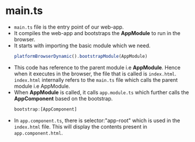 # main.ts

- ```main.ts``` file is the entry point of our web-app.
- It compiles the web-app and bootstraps the **AppModule** to run in the browser.
- It starts with importing the basic module which we need.
  ```js
  platformBrowserDynamic().bootstrapModule(AppModule)
  ```
- This code has reference to the parent module i.e **AppModule**. Hence when it executes in the browser, the file that is called is ```index.html```. ```index.html``` internally refers to the ```main.ts``` file which calls the parent module i.e AppModule.
- When **AppModule** is called, it calls ```app.module.ts``` which further calls the **AppComponent** based on the bootstrap.
  ```js
  bootstrap:[AppComponent]
  ```
- In ```app.component.ts```, there is selector:"app-root" which is used in the ```index.html``` file. This will display the contents present in ```app.component.html```.
